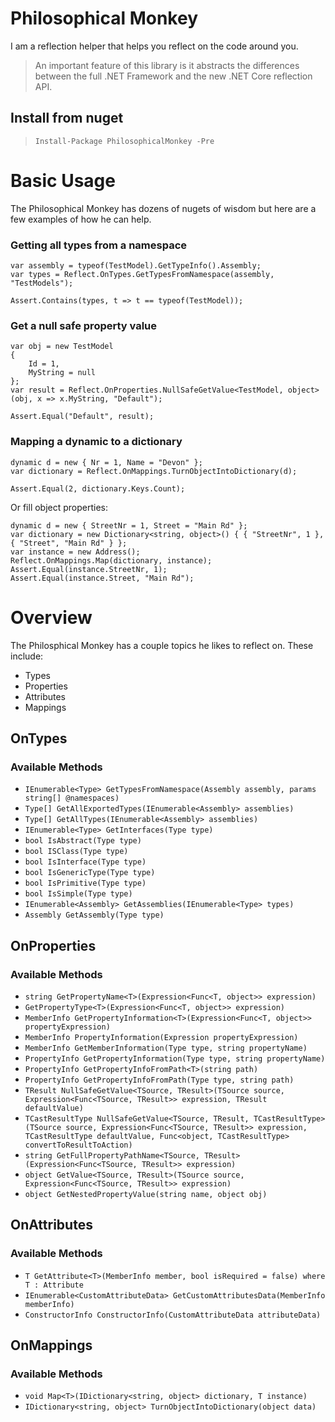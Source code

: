 # Philosophical Monkey
I am a reflection helper that helps you reflect on the code around you.

> An important feature of this library is it abstracts the differences between the full .NET Framework and the new .NET Core reflection API.

## Install from nuget
> `Install-Package PhilosophicalMonkey -Pre`

# Basic Usage

The Philosophical Monkey has dozens of nugets of wisdom but here are a few examples of how he can help.
### Getting all types from a namespace
    var assembly = typeof(TestModel).GetTypeInfo().Assembly;
    var types = Reflect.OnTypes.GetTypesFromNamespace(assembly, "TestModels");
    
    Assert.Contains(types, t => t == typeof(TestModel));
    
### Get a null safe property value
    var obj = new TestModel
    {
        Id = 1,
        MyString = null
    };
    var result = Reflect.OnProperties.NullSafeGetValue<TestModel, object>(obj, x => x.MyString, "Default");

    Assert.Equal("Default", result);

### Mapping a dynamic to a dictionary
    dynamic d = new { Nr = 1, Name = "Devon" };
    var dictionary = Reflect.OnMappings.TurnObjectIntoDictionary(d);

    Assert.Equal(2, dictionary.Keys.Count);
    
Or fill object properties:

    dynamic d = new { StreetNr = 1, Street = "Main Rd" };
    var dictionary = new Dictionary<string, object>() { { "StreetNr", 1 }, { "Street", "Main Rd" } };
    var instance = new Address();
    Reflect.OnMappings.Map(dictionary, instance);
    Assert.Equal(instance.StreetNr, 1);
    Assert.Equal(instance.Street, "Main Rd");

# Overview
The Philosphical Monkey has a couple topics he likes to reflect on. These include:
* Types
* Properties
* Attributes
* Mappings

## OnTypes
### Available Methods
* `IEnumerable<Type> GetTypesFromNamespace(Assembly assembly, params string[] @namespaces)`
* `Type[] GetAllExportedTypes(IEnumerable<Assembly> assemblies)`
* `Type[] GetAllTypes(IEnumerable<Assembly> assemblies)`
* `IEnumerable<Type> GetInterfaces(Type type)`
* `bool IsAbstract(Type type)`
* `bool ISClass(Type type)`
* `bool IsInterface(Type type)`
* `bool IsGenericType(Type type)`
* `bool IsPrimitive(Type type)`
* `bool IsSimple(Type type)`
* `IEnumerable<Assembly> GetAssemblies(IEnumerable<Type> types)`
* `Assembly GetAssembly(Type type)`

## OnProperties
### Available Methods
* `string GetPropertyName<T>(Expression<Func<T, object>> expression)`
* `GetPropertyType<T>(Expression<Func<T, object>> expression)`
* `MemberInfo GetPropertyInformation<T>(Expression<Func<T, object>> propertyExpression)`
* `MemberInfo PropertyInformation(Expression propertyExpression)`
* `MemberInfo GetMemberInformation(Type type, string propertyName)`
* `PropertyInfo GetPropertyInformation(Type type, string propertyName)`
* `PropertyInfo GetPropertyInfoFromPath<T>(string path)`
* `PropertyInfo GetPropertyInfoFromPath(Type type, string path)`
* `TResult NullSafeGetValue<TSource, TResult>(TSource source, Expression<Func<TSource, TResult>> expression, TResult defaultValue)`
* `TCastResultType NullSafeGetValue<TSource, TResult, TCastResultType>(TSource source, Expression<Func<TSource, TResult>> expression, TCastResultType defaultValue, Func<object, TCastResultType> convertToResultToAction)`
* `string GetFullPropertyPathName<TSource, TResult>(Expression<Func<TSource, TResult>> expression)`
* `object GetValue<TSource, TResult>(TSource source, Expression<Func<TSource, TResult>> expression)`
* `object GetNestedPropertyValue(string name, object obj)`

## OnAttributes
### Available Methods
* `T GetAttribute<T>(MemberInfo member, bool isRequired = false) where T : Attribute`
* `IEnumerable<CustomAttributeData> GetCustomAttributesData(MemberInfo memberInfo)`
* `ConstructorInfo ConstructorInfo(CustomAttributeData attributeData)`

## OnMappings
### Available Methods
* `void Map<T>(IDictionary<string, object> dictionary, T instance)`
* `IDictionary<string, object> TurnObjectIntoDictionary(object data)`
